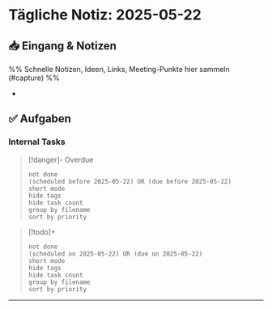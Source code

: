 # Tägliche Notiz: 2025-05-22

## 📥 Eingang & Notizen

%% Schnelle Notizen, Ideen, Links, Meeting-Punkte hier sammeln (#capture) %%

*

## ✅ Aufgaben

### Internal Tasks

> [!danger]- Overdue
>```tasks
>not done
>(scheduled before 2025-05-22) OR (due before 2025-05-22)
>short mode
>hide tags
>hide task count
>group by filename
>sort by priority
>```

> [!todo]+
>```tasks
>not done
>(scheduled on 2025-05-22) OR (due on 2025-05-22)
>short mode
>hide tags
>hide task count
>group by filename
>sort by priority
>```

---
